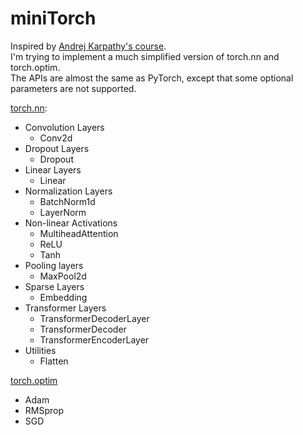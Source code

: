 # miniTorch

Inspired by [Andrej Karpathy's course](https://karpathy.ai/zero-to-hero.html).  
I'm trying to implement a much simplified version of torch.nn and torch.optim.  
The APIs are almost the same as PyTorch, except that some optional parameters are not supported.

[torch.nn](https://pytorch.org/docs/stable/nn.html): 
- Convolution Layers
    * Conv2d
- Dropout Layers
    * Dropout
- Linear Layers
    * Linear
- Normalization Layers
    * BatchNorm1d
    * LayerNorm
- Non-linear Activations
    * MultiheadAttention
    * ReLU
    * Tanh
- Pooling layers
    * MaxPool2d
- Sparse Layers
    * Embedding
- Transformer Layers
    * TransformerDecoderLayer
    * TransformerDecoder
    * TransformerEncoderLayer
- Utilities
    * Flatten


[torch.optim](https://pytorch.org/docs/stable/optim.html)
- Adam
- RMSprop
- SGD